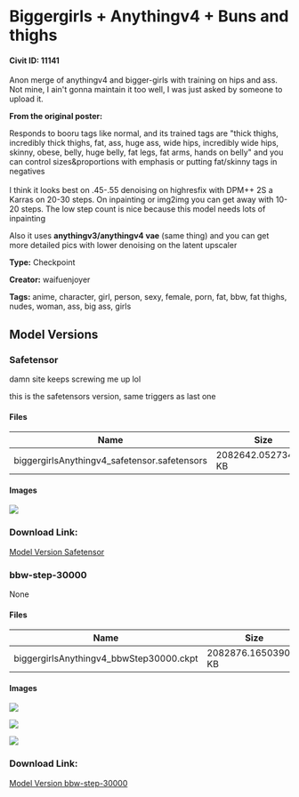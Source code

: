 # Biggergirls + Anythingv4 + Buns and thighs

#### Civit ID: 11141

<p>Anon merge of anythingv4 and bigger-girls with training on hips and ass. Not mine, I ain't gonna maintain it too well, I was just asked by someone to upload it.</p><p></p><p><strong>From the original poster:</strong></p><p>Responds to booru tags like normal, and its trained tags are "thick thighs, incredibly thick thighs, fat, ass, huge ass, wide hips, incredibly wide hips, skinny, obese, belly, huge belly, fat legs, fat arms, hands on belly" and you can control sizes&amp;proportions with emphasis or putting fat/skinny tags in negatives<br /><br />I think it looks best on .45-.55 denoising on highresfix with DPM++ 2S a Karras on 20-30 steps. On inpainting or img2img you can get away with 10-20 steps. The low step count is nice because this model needs lots of inpainting</p><p></p><p>Also it uses <strong>anythingv3/anythingv4 vae</strong> (same thing) and you can get more detailed pics with lower denoising on the latent upscaler</p>

**Type:** Checkpoint

**Creator:** waifuenjoyer

**Tags:** anime, character, girl, person, sexy, female, porn, fat, bbw, fat thighs, nudes, woman, ass, big ass, girls

## Model Versions

### Safetensor

<p>damn site keeps screwing me up lol</p><p>this is the safetensors version, same triggers as last one</p>

#### Files

| Name | Size | Type | Format | Download Url | AutoV1 | AutoV2 | SHA256 | CRC32 | BLAKE3 |
| --- | --- | --- | --- | --- | --- | --- | --- | --- | --- |
| biggergirlsAnythingv4_safetensor.safetensors | 2082642.052734375 KB | Model | SafeTensor | https://civitai.com/api/download/models/38608 | 021A1E41 | D4ECDA1200 | D4ECDA12003867FAA79B1609051760CB246FCA49F4B70CD92CEE1E832AEBA18C | A88333D1 | B2FCB20A3A746180A35F88EB699CA0B7710369F573F339B76358DE89CCF6906E |

#### Images

<p><img src="https://image.civitai.com/xG1nkqKTMzGDvpLrqFT7WA/76e8db26-19da-4d5d-cb0d-1a3a794e6700/width=450/427300.jpeg" /></p>

### Download Link:

[Model Version Safetensor](https://civitai.com/api/download/models/38608)

### bbw-step-30000

None

#### Files

| Name | Size | Type | Format | Download Url | AutoV1 | AutoV2 | SHA256 | CRC32 | BLAKE3 |
| --- | --- | --- | --- | --- | --- | --- | --- | --- | --- |
| biggergirlsAnythingv4_bbwStep30000.ckpt | 2082876.165039062 KB | Model | PickleTensor | https://civitai.com/api/download/models/13202 | 791386B2 | EC5D2CD0EE | EC5D2CD0EE609AC850E418DC4E1301D9D7E8BE1C1C655AD3060959E5F9B33E2A | A01FFA03 | 9624E5EC4B44E58435DB592946A02EDC066C5D2048A143A4C1DDF75A55BBB7F8 |

#### Images

<p><img src="https://image.civitai.com/xG1nkqKTMzGDvpLrqFT7WA/7399c763-6a71-4644-1192-3c1a1f920500/width=450/127591.jpeg" /></p>

<p><img src="https://image.civitai.com/xG1nkqKTMzGDvpLrqFT7WA/96fa27cc-2378-4745-7b98-cc26c354d500/width=450/127593.jpeg" /></p>

<p><img src="https://image.civitai.com/xG1nkqKTMzGDvpLrqFT7WA/d79e0737-1e9b-449c-e1a4-2cfd8b106300/width=450/127592.jpeg" /></p>

### Download Link:

[Model Version bbw-step-30000](https://civitai.com/api/download/models/13202)

